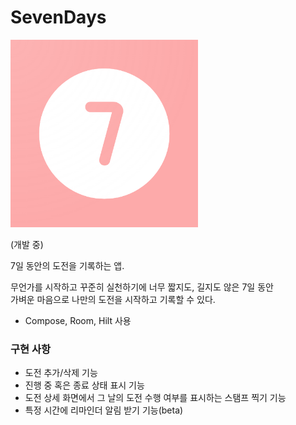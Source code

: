 # SevenDays
<img src="./img/sevendays_512.png" width="300" height="300">

(개발 중)

7일 동안의 도전을 기록하는 앱.

무언가를 시작하고 꾸준히 실천하기에 너무 짧지도, 길지도 않은 7일 동안  
가벼운 마음으로 나만의 도전을 시작하고 기록할 수 있다. 

* Compose, Room, Hilt 사용

### 구현 사항
* 도전 추가/삭제 기능
* 진행 중 혹은 종료 상태 표시 기능
* 도전 상세 화면에서 그 날의 도전 수행 여부를 표시하는 스탬프 찍기 기능
* 특정 시간에 리마인더 알림 받기 기능(beta)
